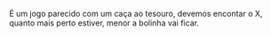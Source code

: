 É um jogo parecido com um caça ao tesouro, devemos encontar o X, quanto mais perto estiver, menor a bolinha vai ficar.
